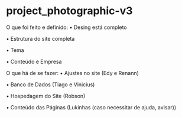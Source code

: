 # project_photographic-v3

O que foi feito e definido:
• Desing está completo

• Estrutura do site completa

• Tema

• Conteúdo e Empresa

O que há de se fazer:
• Ajustes no site (Edy e Renann)

• Banco de Dados (Tiago e Vinicius)

• Hospedagem do Site (Robson)

• Conteúdo das Páginas (Lukinhas (caso necessitar de ajuda, avisar))
